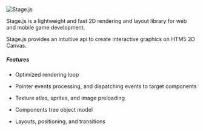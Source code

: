 ![Stage.js](https://static.piqnt.com/stage.js/stage.png "Stage.js")

Stage.js is a lightweight and fast 2D rendering and layout library for web and mobile game development.

Stage.js provides an intuitive api to create interactive graphics on HTM5 2D Canvas.

##### Features

- Optimized rendering loop
- Pointer events processing, and dispatching events to target components

- Texture atlas, sprites, and image preloading

- Components tree object model
- Layouts, positioning, and transitions
